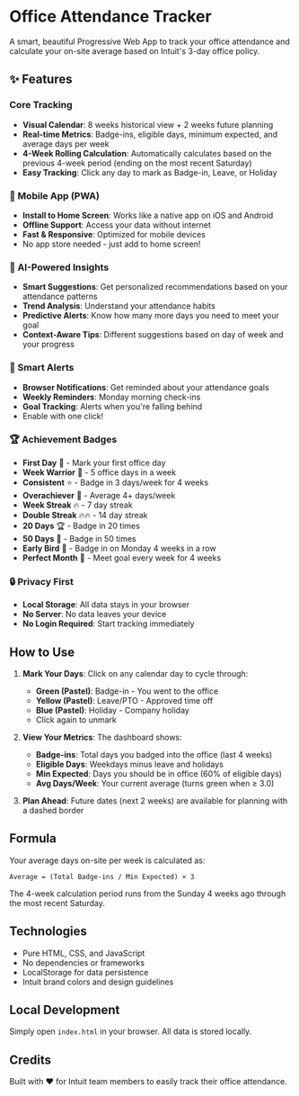# Office Attendance Tracker

A smart, beautiful Progressive Web App to track your office attendance and calculate your on-site average based on Intuit's 3-day office policy.

## ✨ Features

### Core Tracking
- **Visual Calendar**: 8 weeks historical view + 2 weeks future planning
- **Real-time Metrics**: Badge-ins, eligible days, minimum expected, and average days per week
- **4-Week Rolling Calculation**: Automatically calculates based on the previous 4-week period (ending on the most recent Saturday)
- **Easy Tracking**: Click any day to mark as Badge-in, Leave, or Holiday

### 📱 Mobile App (PWA)
- **Install to Home Screen**: Works like a native app on iOS and Android
- **Offline Support**: Access your data without internet
- **Fast & Responsive**: Optimized for mobile devices
- No app store needed - just add to home screen!

### 🤖 AI-Powered Insights
- **Smart Suggestions**: Get personalized recommendations based on your attendance patterns
- **Trend Analysis**: Understand your attendance habits
- **Predictive Alerts**: Know how many more days you need to meet your goal
- **Context-Aware Tips**: Different suggestions based on day of week and your progress

### 🔔 Smart Alerts
- **Browser Notifications**: Get reminded about your attendance goals
- **Weekly Reminders**: Monday morning check-ins
- **Goal Tracking**: Alerts when you're falling behind
- Enable with one click!

### 🏆 Achievement Badges
- **First Day** 🎯 - Mark your first office day
- **Week Warrior** 💪 - 5 office days in a week
- **Consistent** ⭐ - Badge in 3 days/week for 4 weeks
- **Overachiever** 🚀 - Average 4+ days/week
- **Week Streak** 🔥 - 7 day streak
- **Double Streak** 🔥🔥 - 14 day streak
- **20 Days** 🏆 - Badge in 20 times
- **50 Days** 💎 - Badge in 50 times
- **Early Bird** 🌅 - Badge in on Monday 4 weeks in a row
- **Perfect Month** 👑 - Meet goal every week for 4 weeks

### 🔒 Privacy First
- **Local Storage**: All data stays in your browser
- **No Server**: No data leaves your device
- **No Login Required**: Start tracking immediately

## How to Use

1. **Mark Your Days**: Click on any calendar day to cycle through:
   - **Green (Pastel)**: Badge-in - You went to the office
   - **Yellow (Pastel)**: Leave/PTO - Approved time off
   - **Blue (Pastel)**: Holiday - Company holiday
   - Click again to unmark

2. **View Your Metrics**: The dashboard shows:
   - **Badge-ins**: Total days you badged into the office (last 4 weeks)
   - **Eligible Days**: Weekdays minus leave and holidays
   - **Min Expected**: Days you should be in office (60% of eligible days)
   - **Avg Days/Week**: Your current average (turns green when ≥ 3.0)

3. **Plan Ahead**: Future dates (next 2 weeks) are available for planning with a dashed border

## Formula

Your average days on-site per week is calculated as:
```
Average = (Total Badge-ins / Min Expected) × 3
```

The 4-week calculation period runs from the Sunday 4 weeks ago through the most recent Saturday.

## Technologies

- Pure HTML, CSS, and JavaScript
- No dependencies or frameworks
- LocalStorage for data persistence
- Intuit brand colors and design guidelines

## Local Development

Simply open `index.html` in your browser. All data is stored locally.

## Credits

Built with ❤️ for Intuit team members to easily track their office attendance.

